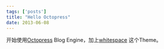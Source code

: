 ```yaml
---
tags: ['posts']
title: "Hello Octopress"
date: 2013-06-08
---
```


开始使用[Octopress](http://octopress.org/) Blog Engine，加上[whitespace](https://github.com/lucaslew/whitespace)
这个Theme。
